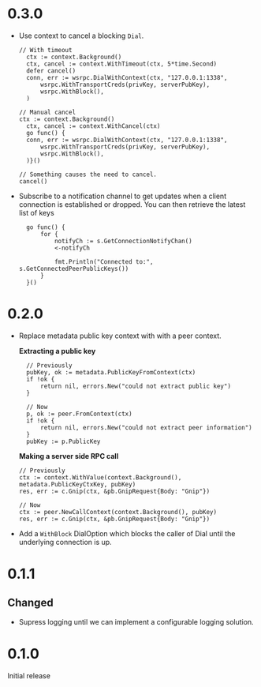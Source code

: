 # 0.3.0

* Use context to cancel a blocking `Dial`.

  ```
  // With timeout
	ctx := context.Background()
	ctx, cancel := context.WithTimeout(ctx, 5*time.Second)
	defer cancel()
	conn, err := wsrpc.DialWithContext(ctx, "127.0.0.1:1338",
		wsrpc.WithTransportCreds(privKey, serverPubKey),
		wsrpc.WithBlock(),
	)

  // Manual cancel
  ctx := context.Background()
	ctx, cancel := context.WithCancel(ctx)
	go func() {
    conn, err := wsrpc.DialWithContext(ctx, "127.0.0.1:1338",
		wsrpc.WithTransportCreds(privKey, serverPubKey),
		wsrpc.WithBlock(),
	)}()

  // Something causes the need to cancel.
  cancel()
  ```

* Subscribe to a notification channel to get updates when a client connection is
  established or dropped. You can then retrieve the latest list of keys

  ```
	go func() {
		for {
			notifyCh := s.GetConnectionNotifyChan()
			<-notifyCh

			fmt.Println("Connected to:", s.GetConnectedPeerPublicKeys())
		}
	}()
  ```

# 0.2.0

* Replace metadata public key context with with a peer context.

  **Extracting a public key**
  ```
    // Previously
	pubKey, ok := metadata.PublicKeyFromContext(ctx)
	if !ok {
		return nil, errors.New("could not extract public key")
	}

    // Now
    p, ok := peer.FromContext(ctx)
	if !ok {
		return nil, errors.New("could not extract peer information")
	}
    pubKey := p.PublicKey
  ```

  **Making a server side RPC call**
  ```
  // Previously
  ctx := context.WithValue(context.Background(), metadata.PublicKeyCtxKey, pubKey)
  res, err := c.Gnip(ctx, &pb.GnipRequest{Body: "Gnip"})

  // Now
  ctx := peer.NewCallContext(context.Background(), pubKey)
  res, err := c.Gnip(ctx, &pb.GnipRequest{Body: "Gnip"})
  ```
* Add a `WithBlock` DialOption which blocks the caller of Dial until the underlying connection is up.

# 0.1.1

## Changed

* Supress logging until we can implement a configurable logging solution.

# 0.1.0

Initial release